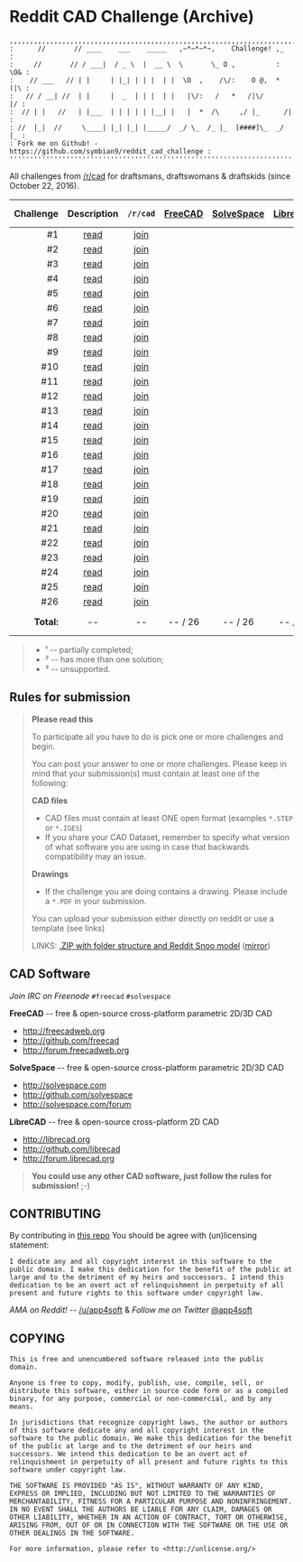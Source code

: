 # Reddit CAD Challenge (Archive)

```
,,,,,,,,,,,,,,,,,,,,,,,,,,,,,,,,,,,,,,,,,,,,,,,,,,,,,,,,,,,,,,,,,,,,,,,,,
:      //       // ____    ___    _____   ,~*~*~*~,    Challenge! ,_    :
:     //       // / ___|  / _ \  |  __ \  \       \_ O ,          : \O& :
:    // ___   // | |     | |_| | | |  | |  \O  ,    /\/:    O @,  * (|\ :
:   // / __| //  | |     |  _  | | |  | |   |\/:   /   *   /|\/      |/ :
:  // | |   //   | |___  | | | | | |__| |   |  *  /\     ,/ |_      /|  :
: //  |_|  //     \____| |_| |_| |_____/  _/ \_  /_ |_  [####]\_  _/ |_ :
: Fork me on Github! - https://github.com/symbian9/reddit_cad_challenge :
'''''''''''''''''''''''''''''''''''''''''''''''''''''''''''''''''''''''''
```

All challenges from [/r/cad](http://reddit.com/r/cad/) for draftsmans, draftswomans & draftskids (since October 22, 2016).

| Challenge | Description | `/r/cad` | [FreeCAD](http://github.com/freecad/freecad/releases/) | [SolveSpace](http://github.com/solvespace/solvespace/releases/) | [LibreCAD](http://github.com/librecad/librecad/releases/) | other CAD |
| ---: | :---: | :---: | :---: | :---: | :---: | :---: |
| #1 | [read](http://github.com/symbian9/Reddit_CAD_Challenge/blob/master/r-cad-challenge_001.md) | [join](https://www.reddit.com/r/cad/comments/58skch/weekly_challenge_1/) | | | | |
| #2 | [read](http://github.com/symbian9/Reddit_CAD_Challenge/blob/master/r-cad-challenge_002.md) | [join](https://www.reddit.com/r/cad/comments/59th79/weekly_challenge_2/) | | | | |
| #3 | [read](http://github.com/symbian9/Reddit_CAD_Challenge/blob/master/r-cad-challenge_003.md) | [join](https://www.reddit.com/r/cad/comments/5b296e/weekly_challenge_3/) | | | | |
| #4 | [read](http://github.com/symbian9/Reddit_CAD_Challenge/blob/master/r-cad-challenge_004.md) | [join](https://www.reddit.com/r/cad/comments/5cdbx7/weekly_challenge_4/) | | | | |
| #5 | [read](http://github.com/symbian9/Reddit_CAD_Challenge/blob/master/r-cad-challenge_005.md) | [join](https://www.reddit.com/r/cad/comments/5dlw14/weekly_challenge_5/) | | | | |
| #6 | [read](http://github.com/symbian9/Reddit_CAD_Challenge/blob/master/r-cad-challenge_006.md) | [join](https://www.reddit.com/r/cad/comments/5esoba/weekly_challenge_6/) | | | | |
| #7 | [read](http://github.com/symbian9/Reddit_CAD_Challenge/blob/master/r-cad-challenge_007.md) | [join](https://www.reddit.com/r/cad/comments/5g239e/weekly_challenge_7/) | | | | |
| #8 | [read](http://github.com/symbian9/Reddit_CAD_Challenge/blob/master/r-cad-challenge_008.md) | [join](https://www.reddit.com/r/cad/comments/5hcnzo/weekly_challenge_8/) | | | | |
| #9 | [read](http://github.com/symbian9/Reddit_CAD_Challenge/blob/master/r-cad-challenge_009.md) | [join](https://www.reddit.com/r/cad/comments/5in0tc/cad_challenge_9/) | | | | |
| #10 | [read](http://github.com/symbian9/Reddit_CAD_Challenge/blob/master/r-cad-challenge_010.md) | [join](https://www.reddit.com/r/cad/comments/5jwjim/cad_challenge_10/) | | | | |
| #11 | [read](http://github.com/symbian9/Reddit_CAD_Challenge/blob/master/r-cad-challenge_011.md) | [join](https://www.reddit.com/r/cad/comments/5mcdhh/cad_challenge_11/) | | | | |
| #12 | [read](http://github.com/symbian9/Reddit_CAD_Challenge/blob/master/r-cad-challenge_012.md) | [join](https://www.reddit.com/r/cad/comments/5np9qu/cad_challenge_12/) | | | | |
| #13 | [read](http://github.com/symbian9/Reddit_CAD_Challenge/blob/master/r-cad-challenge_013.md) | [join](https://www.reddit.com/r/cad/comments/5p2lsd/cad_challenge_13/) | | | | |
| #14 | [read](http://github.com/symbian9/Reddit_CAD_Challenge/blob/master/r-cad-challenge_014.md) | [join](https://www.reddit.com/r/cad/comments/5qfv41/cad_challenge_14/) | | | | |
| #15 | [read](http://github.com/symbian9/Reddit_CAD_Challenge/blob/master/r-cad-challenge_015.md) | [join](https://www.reddit.com/r/cad/comments/5rswym/cad_challenge_15/) | | | | |
| #16 | [read](http://github.com/symbian9/Reddit_CAD_Challenge/blob/master/r-cad-challenge_016.md) | [join](https://www.reddit.com/r/cad/comments/5t5z31/cad_challenge_16/) | | | | |
| #17 | [read](http://github.com/symbian9/Reddit_CAD_Challenge/blob/master/r-cad-challenge_017.md) | [join](https://www.reddit.com/r/cad/comments/5ukztp/cad_challenge_17/) | | | | |
| #18 | [read](http://github.com/symbian9/Reddit_CAD_Challenge/blob/master/r-cad-challenge_018.md) | [join](https://www.reddit.com/r/cad/comments/5vwdnc/cad_challenge_18/) | | | | |
| #19 | [read](http://github.com/symbian9/Reddit_CAD_Challenge/blob/master/r-cad-challenge_019.md) | [join](https://www.reddit.com/r/cad/comments/5ykap4/cad_challenge_19/) | | | | |
| #20 | [read](http://github.com/symbian9/Reddit_CAD_Challenge/blob/master/r-cad-challenge_020.md) | [join](https://www.reddit.com/r/cad/comments/5zw9ut/cad_challenge_20/) | | | | |
| #21 | [read](http://github.com/symbian9/Reddit_CAD_Challenge/blob/master/r-cad-challenge_021.md) | [join](https://www.reddit.com/r/cad/comments/61b5ge/cad_challenge_21/) | | | | |
| #22 | [read](http://github.com/symbian9/Reddit_CAD_Challenge/blob/master/r-cad-challenge_022.md) | [join](https://www.reddit.com/r/cad/comments/63yyfv/cad_challenge_22/) | | | | |
| #23 | [read](http://github.com/symbian9/Reddit_CAD_Challenge/blob/master/r-cad-challenge_023.md) | [join](https://www.reddit.com/r/cad/comments/66nlzc/cad_challenge_23/) | | | | |
| #24 | [read](http://github.com/symbian9/Reddit_CAD_Challenge/blob/master/r-cad-challenge_024.md) | [join](https://www.reddit.com/r/cad/comments/682a71/cad_challenge_24/) | | | | |
| #25 | [read](http://github.com/symbian9/Reddit_CAD_Challenge/blob/master/r-cad-challenge_025.md) | [join](https://www.reddit.com/r/cad/comments/6c1wgd/cad_challenge_25/) | | | | |
| #26 | [read](http://github.com/symbian9/Reddit_CAD_Challenge/blob/master/r-cad-challenge_026.md) | [join](https://www.reddit.com/r/cad/comments/6s5tvp/cad_challenge_26/) | | | | |
| **Total:** | -- | -- | -- / 26 | -- / 26 | -- / 26 | -- / 26 |

> - ¹ -- partially completed;
> - ² -- has more than one solution;
> - ³ -- unsupported.

## Rules for submission

> **Please read this**
> 
> To participate all you have to do is pick one or more challenges and begin.
> 
> You can post your answer to one or more challenges. Please keep in mind that your submission(s) must contain at least one of the following:
> 
> **CAD files**
> 
> - CAD files must contain at least ONE open format (examples `*.STEP` or `*.IGES`)
> - If you share your CAD Dataset, remember to specify what version of what software you are using in case that backwards compatibility may an issue. 
> 
> **Drawings**
> 
> - If the challenge you are doing contains a drawing. Please include a `*.PDF` in your submission.
>
> You can upload your submission either directly on reddit or use a template (see links)
> 
> LINKS: [.ZIP with folder structure and Reddit Snoo model](https://dl.dropboxusercontent.com/u/892935/Reddit/Reddit%20Chalenge%20Template.zip) ([mirror](http://github.com/symbian9/reddit_cad_challenge/tree/master/template/))


## CAD Software

*Join IRC on Freenode* `#freecad` `#solvespace`

**FreeCAD** -- free & open-source cross-platform parametric 2D/3D CAD

- http://freecadweb.org
- http://github.com/freecad
- http://forum.freecadweb.org

**SolveSpace** -- free & open-source cross-platform parametric 2D/3D CAD

- http://solvespace.com
- http://github.com/solvespace
- http://solvespace.com/forum

**LibreCAD** -- free & open-source cross-platform 2D CAD

- http://librecad.org
- http://github.com/librecad
- http://forum.librecad.org

> **You could use any other CAD software, just follow the rules for submission!** ;-)

## CONTRIBUTING

By contributing in [this repo](https://github.com/symbian9/reddit_cad_challenge) You should be agree with (un)licensing statement:

```
I dedicate any and all copyright interest in this software to the
public domain. I make this dedication for the benefit of the public at
large and to the detriment of my heirs and successors. I intend this
dedication to be an overt act of relinquishment in perpetuity of all
present and future rights to this software under copyright law.
```

*AMA on Reddit!* -- [/u/app4soft](http://reddit.com/user/app4soft) & *Follow me on Twitter* [@app4soft](http://twitter.com/app4soft)

## COPYING

```
This is free and unencumbered software released into the public domain.

Anyone is free to copy, modify, publish, use, compile, sell, or
distribute this software, either in source code form or as a compiled
binary, for any purpose, commercial or non-commercial, and by any
means.

In jurisdictions that recognize copyright laws, the author or authors
of this software dedicate any and all copyright interest in the
software to the public domain. We make this dedication for the benefit
of the public at large and to the detriment of our heirs and
successors. We intend this dedication to be an overt act of
relinquishment in perpetuity of all present and future rights to this
software under copyright law.

THE SOFTWARE IS PROVIDED "AS IS", WITHOUT WARRANTY OF ANY KIND,
EXPRESS OR IMPLIED, INCLUDING BUT NOT LIMITED TO THE WARRANTIES OF
MERCHANTABILITY, FITNESS FOR A PARTICULAR PURPOSE AND NONINFRINGEMENT.
IN NO EVENT SHALL THE AUTHORS BE LIABLE FOR ANY CLAIM, DAMAGES OR
OTHER LIABILITY, WHETHER IN AN ACTION OF CONTRACT, TORT OR OTHERWISE,
ARISING FROM, OUT OF OR IN CONNECTION WITH THE SOFTWARE OR THE USE OR
OTHER DEALINGS IN THE SOFTWARE.

For more information, please refer to <http://unlicense.org/>
```